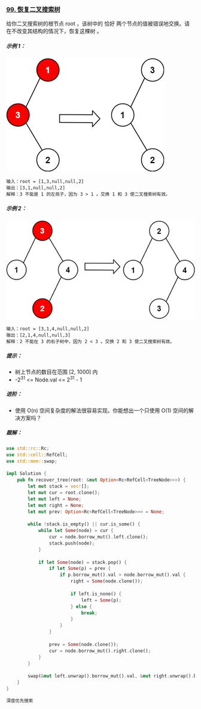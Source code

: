 ### [99. 恢复二叉搜索树](https://leetcode.cn/problems/recover-binary-search-tree/)

给你二叉搜索树的根节点 root ，该树中的 恰好 两个节点的值被错误地交换。请在不改变其结构的情况下，恢复这棵树 。



##### 示例 1：
![img.png](img.png)
```
输入：root = [1,3,null,null,2]
输出：[3,1,null,null,2]
解释：3 不能是 1 的左孩子，因为 3 > 1 。交换 1 和 3 使二叉搜索树有效。
```

##### 示例 2：
![img_1.png](img_1.png)
```
输入：root = [3,1,4,null,null,2]
输出：[2,1,4,null,null,3]
解释：2 不能在 3 的右子树中，因为 2 < 3 。交换 2 和 3 使二叉搜索树有效。
```

##### 提示：
- 树上节点的数目在范围 [2, 1000] 内
- -2<sup>31</sup> <= Node.val <= 2<sup>31</sup> - 1


##### 进阶：
- 使用 O(n) 空间复杂度的解法很容易实现。你能想出一个只使用 O(1) 空间的解决方案吗？

##### 题解：
```rust
use std::rc::Rc;
use std::cell::RefCell;
use std::mem::swap;

impl Solution {
    pub fn recover_tree(root: &mut Option<Rc<RefCell<TreeNode>>>) {
        let mut stack = vec![];
        let mut cur = root.clone();
        let mut left = None;
        let mut right = None;
        let mut prev: Option<Rc<RefCell<TreeNode>>> = None;

        while !stack.is_empty() || cur.is_some() {
            while let Some(node) = cur {
                cur = node.borrow_mut().left.clone();
                stack.push(node);
            }

            if let Some(node) = stack.pop() {
                if let Some(p) = prev {
                    if p.borrow_mut().val > node.borrow_mut().val {
                        right = Some(node.clone());

                        if left.is_none() {
                            left = Some(p);
                        } else {
                            break;
                        }
                    }
                }

                prev = Some(node.clone());
                cur = node.borrow_mut().right.clone();
            }
        }

        swap(&mut left.unwrap().borrow_mut().val, &mut right.unwrap().borrow_mut().val)
    }
}
```

`深度优先搜索`
